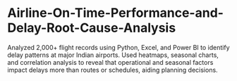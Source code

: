 # Airline-On-Time-Performance-and-Delay-Root-Cause-Analysis
Analyzed 2,000+ flight records using Python, Excel, and Power BI to identify delay patterns at major Indian airports. Used heatmaps, seasonal charts, and correlation analysis to reveal that operational and seasonal factors impact delays more than routes or schedules, aiding planning decisions.
